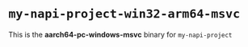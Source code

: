 # `my-napi-project-win32-arm64-msvc`

This is the **aarch64-pc-windows-msvc** binary for `my-napi-project`
